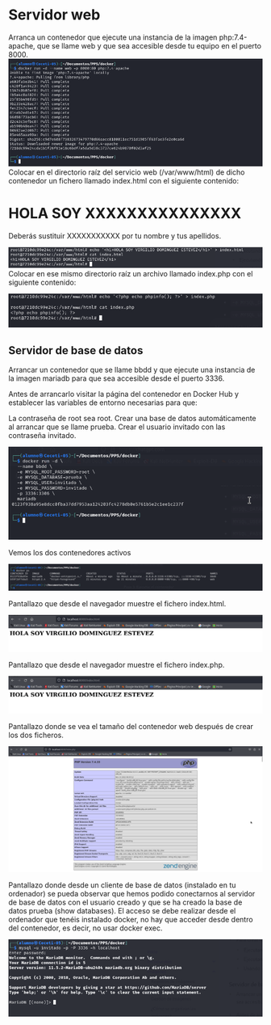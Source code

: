 # Servidor web
Arranca un contenedor que ejecute una instancia de la imagen php:7.4-apache, que se llame web y que sea accesible desde tu equipo en el puerto 8000.
![](Imagenes/imagen6.png)
Colocar en el directorio raíz del servicio web (/var/www/html) de dicho contenedor un fichero llamado index.html con el siguiente contenido:

## <h1>HOLA SOY XXXXXXXXXXXXXXX</h1>

Deberás sustituir XXXXXXXXXXX por tu nombre y tus apellidos.

![](Imagenes/imagen8.png)
Colocar en ese mismo directorio raíz un archivo llamado index.php con el siguiente contenido:
<?php echo phpinfo(); ?>

![](Imagenes/imagen9.png)

## Servidor de base de datos
Arrancar un contenedor que se llame bbdd y que ejecute una instancia de la imagen mariadb para que sea accesible desde el puerto 3336.


Antes de arrancarlo visitar la página del contenedor en Docker Hub y establecer las variables de entorno necesarias para que:

La contraseña de root sea root.
Crear una base de datos automáticamente al arrancar que se llame prueba.
Crear el usuario invitado con las contraseña invitado.

![](Imagenes/imagen10.png)

Vemos los dos contenedores activos

![](Imagenes/imagen11.png)


Pantallazo que desde el navegador muestre el fichero index.html.

![](Imagenes/imagen12.png)

Pantallazo que desde el navegador muestre el fichero index.php.

![](Imagenes/imagen12.png)

Pantallazo donde se vea el tamaño del contenedor web después de crear los dos ficheros.

![](Imagenes/imagen13.png)

Pantallazo donde desde un cliente de base de datos (instalado en tu ordenador) se pueda observar que hemos podido conectarnos al servidor de base de datos con el usuario creado y que se ha creado la base de datos prueba (show databases). El acceso se debe realizar desde el ordenador que tenéis instalado docker, no hay que acceder desde dentro del contenedor, es decir, no usar docker exec.

![](Imagenes/imagen15.png)
